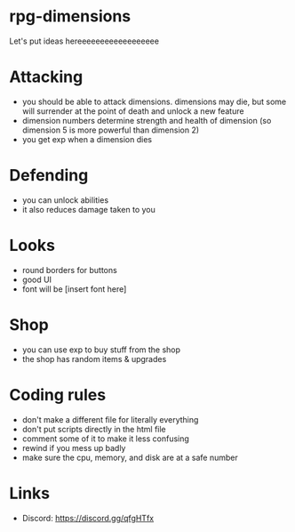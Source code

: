 # rpg-dimensions

Let's put ideas hereeeeeeeeeeeeeeeeee

# Attacking

- you should be able to attack dimensions. dimensions may die, but some will surrender at the point of death and unlock a new feature
- dimension numbers determine strength and health of dimension (so dimension 5 is more powerful than dimension 2)
- you get exp when a dimension dies

# Defending

- you can unlock abilities
- it also reduces damage taken to you

# Looks

- round borders for buttons
- good UI
- font will be [insert font here]

# Shop

- you can use exp to buy stuff from the shop 
- the shop has random items & upgrades

# Coding rules
- don't make a different file for literally everything
- don't put scripts directly in the html file
- comment some of it to make it less confusing
- rewind if you mess up badly
- make sure the cpu, memory, and disk are at a safe number

# Links
- Discord: https://discord.gg/qfgHTfx